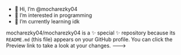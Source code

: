 - 👋 Hi, I’m @mocharezky04
- 👀 I’m interested in programming
- 🌱 I’m currently learning idk

mocharezky04/mocharezky04 is a ✨ special ✨ repository because its `README.md` (this file) appears on your GitHub profile.
You can click the Preview link to take a look at your changes.
--->
